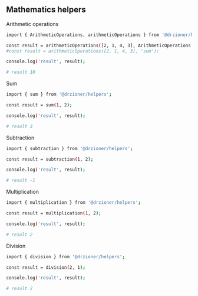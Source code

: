 ## Mathematics helpers

Arithmetic operations
```bash
import { ArithmeticOperations, arithmeticOperations } from '@drzioner/helpers';

const result = arithmeticOperations([2, 1, 4, 3], ArithmeticOperations.SUM);
#const result = arithmeticOperations([2, 1, 4, 3], 'sum');

console.log('result', result);

# result 10
```

Sum
```bash
import { sum } from '@drzioner/helpers';

const result = sum(1, 2);

console.log('result', result);

# result 3
```

Subtraction
```bash
import { subtraction } from '@drzioner/helpers';

const result = subtraction(1, 2);

console.log('result', result);

# result -1
```

Multiplication
```bash
import { multiplication } from '@drzioner/helpers';

const result = multiplication(1, 2);

console.log('result', result);

# result 2
```

Division
```bash
import { division } from '@drzioner/helpers';

const result = division(2, 1);

console.log('result', result);

# result 2
```
